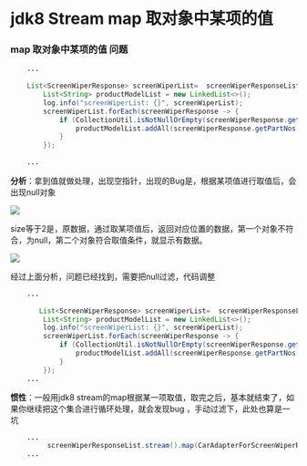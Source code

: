 # jdk8 Stream map 取对象中某项的值

### map 取对象中某项的值 问题

~~~java
	...
   
    List<ScreenWiperResponse> screenWiperList=  screenWiperResponseList.stream().map(CarAdapterForScreenWiperResponse::getPartData).collect(Collectors.toList());
        List<String> productModelList = new LinkedList<>();
        log.info("screenWiperList: {}", screenWiperList);
        screenWiperList.forEach(screenWiperResponse -> {
            if (CollectionUtil.isNotNullOrEmpty(screenWiperResponse.getPartNos())){
                productModelList.addAll(screenWiperResponse.getPartNos());
            }
        });
	
	...

~~~

**分析**：拿到值就做处理，出现空指针，出现的Bug是，根据某项值进行取值后，会出现null对象



![](C:\Users\sunyang\Desktop\QQ截图20190114181347.png)

size等于2是，原数据，通过取某项值后，返回对应位置的数据，第一个对象不符合，为null，第二个对象符合取值条件，就显示有数据。

![](C:\Users\sunyang\Desktop\QQ截图20190114181315.png)

经过上面分析，问题已经找到，需要把null过滤，代码调整

~~~java
	...
        
       List<ScreenWiperResponse> screenWiperList=  screenWiperResponseList.stream().map(CarAdapterForScreenWiperResponse::getPartData).filter(x -> x != null).collect(Collectors.toList());
        List<String> productModelList = new LinkedList<>();
        log.info("screenWiperList: {}", screenWiperList);
        screenWiperList.forEach(screenWiperResponse -> {
            if (CollectionUtil.isNotNullOrEmpty(screenWiperResponse.getPartNos())){
                productModelList.addAll(screenWiperResponse.getPartNos());
            }
        });
	...
~~~

**惯性**：一般用jdk8 stream的map根据某一项取值，取完之后，基本就结束了，如果你继续把这个集合进行循环处理，就会发现bug ，手动过滤下，此处也算是一坑

~~~java
	...
         screenWiperResponseList.stream().map(CarAdapterForScreenWiperResponse::getPartData).filter(x -> x != null).collect(Collectors.toList());
	...
    
~~~
